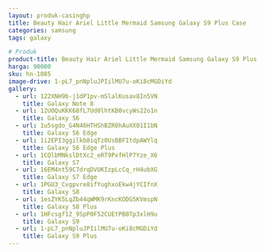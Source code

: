 ```yaml
---
layout: produk-casinghp
title: Beauty Hair Ariel Little Mermaid Samsung Galaxy S9 Plus Case
categories: samsung
tags: galaxy

# Produk
product-title: Beauty Hair Ariel Little Mermaid Samsung Galaxy S9 Plus Case
harga: 90000
sku: hn-1085
image-drive: 1-pL7_pnNpluJPIilMU7u-oKi8cMGDiYd
gallery:
  - url: 122XNH9b-j1dP1pv-mSlalKusav8In5VN
    title: Galaxy Note 8
  - url: 12UOQuKKK68fL7Ud0lhtKB0vcyWs22o1n
    title: Galaxy S6
  - url: 1u5sgdo_G4N46HTHShBZR0hAuXX01I1bN
    title: Galaxy S6 Edge
  - url: 1i2EPI3ggilkb8iqTz0UsBBFItdpAWYlq
    title: Galaxy S6 Edge Plus
  - url: 1CQlbMNkslDtXc2_eRT9PxfHlP7Yze_X6
    title: Galaxy S7
  - url: 16EM4nt59C7drqDVUKIzpLcCq_rH4ubXG
    title: Galaxy S7 Edge
  - url: 1PGU3_Cvgpvre8ifYughxoEkw4jYCIfnX
    title: Galaxy S8
  - url: 1esZYK5LqZb44qWMK9rKncKODG5KVmspN
    title: Galaxy S8 Plus
  - url: 1HFcsgf12_9SpP0F52CUEtPB0Tp3xlH9u
    title: Galaxy S9
  - url: 1-pL7_pnNpluJPIilMU7u-oKi8cMGDiYd
    title: Galaxy S9 Plus
---
```

